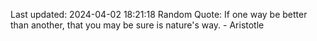 Last updated: 2024-04-02 18:21:18
Random Quote: If one way be better than another, that you may be sure is nature's way. - Aristotle